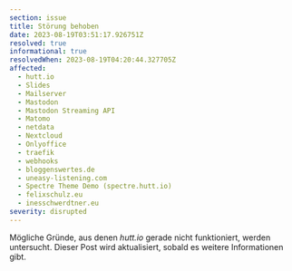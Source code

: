 ```yaml
---
section: issue
title: Störung behoben
date: 2023-08-19T03:51:17.926751Z
resolved: true
informational: true
resolvedWhen: 2023-08-19T04:20:44.327705Z
affected:
  - hutt.io
  - Slides
  - Mailserver
  - Mastodon
  - Mastodon Streaming API
  - Matomo
  - netdata
  - Nextcloud
  - Onlyoffice
  - traefik
  - webhooks
  - bloggenswertes.de
  - uneasy-listening.com
  - Spectre Theme Demo (spectre.hutt.io)
  - felixschulz.eu
  - inesschwerdtner.eu
severity: disrupted
---
```

Mögliche Gründe, aus denen *hutt.io* gerade nicht funktioniert, werden untersucht. Dieser Post wird aktualisiert, sobald es weitere Informationen gibt.

        
